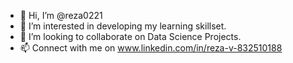 - 👋 Hi, I’m @reza0221
- 👀 I’m interested in developing my learning skillset.
- 💞️ I’m looking to collaborate on Data Science Projects.
- 📫 Connect with me on www.linkedin.com/in/reza-v-832510188

<!---
reza0221/reza0221 is a ✨ special ✨ repository because its `README.md` (this file) appears on your GitHub profile.
You can click the Preview link to take a look at your changes.
--->
